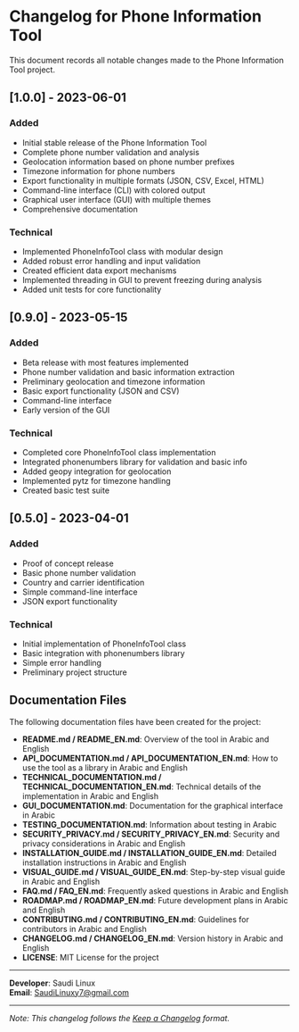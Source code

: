 # Changelog for Phone Information Tool

This document records all notable changes made to the Phone Information Tool project.

## [1.0.0] - 2023-06-01

### Added
- Initial stable release of the Phone Information Tool
- Complete phone number validation and analysis
- Geolocation information based on phone number prefixes
- Timezone information for phone numbers
- Export functionality in multiple formats (JSON, CSV, Excel, HTML)
- Command-line interface (CLI) with colored output
- Graphical user interface (GUI) with multiple themes
- Comprehensive documentation

### Technical
- Implemented PhoneInfoTool class with modular design
- Added robust error handling and input validation
- Created efficient data export mechanisms
- Implemented threading in GUI to prevent freezing during analysis
- Added unit tests for core functionality

## [0.9.0] - 2023-05-15

### Added
- Beta release with most features implemented
- Phone number validation and basic information extraction
- Preliminary geolocation and timezone information
- Basic export functionality (JSON and CSV)
- Command-line interface
- Early version of the GUI

### Technical
- Completed core PhoneInfoTool class implementation
- Integrated phonenumbers library for validation and basic info
- Added geopy integration for geolocation
- Implemented pytz for timezone handling
- Created basic test suite

## [0.5.0] - 2023-04-01

### Added
- Proof of concept release
- Basic phone number validation
- Country and carrier identification
- Simple command-line interface
- JSON export functionality

### Technical
- Initial implementation of PhoneInfoTool class
- Basic integration with phonenumbers library
- Simple error handling
- Preliminary project structure

## Documentation Files

The following documentation files have been created for the project:

- **README.md / README_EN.md**: Overview of the tool in Arabic and English
- **API_DOCUMENTATION.md / API_DOCUMENTATION_EN.md**: How to use the tool as a library in Arabic and English
- **TECHNICAL_DOCUMENTATION.md / TECHNICAL_DOCUMENTATION_EN.md**: Technical details of the implementation in Arabic and English
- **GUI_DOCUMENTATION.md**: Documentation for the graphical interface in Arabic
- **TESTING_DOCUMENTATION.md**: Information about testing in Arabic
- **SECURITY_PRIVACY.md / SECURITY_PRIVACY_EN.md**: Security and privacy considerations in Arabic and English
- **INSTALLATION_GUIDE.md / INSTALLATION_GUIDE_EN.md**: Detailed installation instructions in Arabic and English
- **VISUAL_GUIDE.md / VISUAL_GUIDE_EN.md**: Step-by-step visual guide in Arabic and English
- **FAQ.md / FAQ_EN.md**: Frequently asked questions in Arabic and English
- **ROADMAP.md / ROADMAP_EN.md**: Future development plans in Arabic and English
- **CONTRIBUTING.md / CONTRIBUTING_EN.md**: Guidelines for contributors in Arabic and English
- **CHANGELOG.md / CHANGELOG_EN.md**: Version history in Arabic and English
- **LICENSE**: MIT License for the project

---

**Developer**: Saudi Linux  
**Email**: SaudiLinuxy7@gmail.com

---

*Note: This changelog follows the [Keep a Changelog](https://keepachangelog.com/en/1.0.0/) format.*